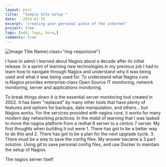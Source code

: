 ```yaml
---
layout: post
title:  "Simple Site Setup "
date:   2019-01-25
excerpt: "creating your personal piece of the internet"
project: true
tags: [add, tags, here,]
comments: true
---
```


![Image Title Name](/assets/img/blog/simple-site-setup.png){:class="img-responsive"}


I have to admit I learned about Nagios about a decade after its initial release. In a sprint of learning new technologies in my previous job I had to learn how to navigate through Nagios and understand why it was being used and what it was being used for.
To understand what Nagios core is:Nagios provides enterprise-class Open Source IT monitoring, network monitoring, server and applications monitoring.

To break things down it is the essential server monitoring tool created in 2002. It has been "replaced" by many other tools that have plenty of features and options for backups, data manipulation, and others... but Nagios works. For the services provided with nagios core, it works for many modern day networking practices.
In the midst of learning that I was tasked to move the nagios platform from a redhat 6 server to a centos 7 server. My first thoughts when building it out were 1. There has got to be a better way to do this and 2. There has got to be a plan for the next upgrade cycle. 3. There must be a way to save the config files. My answer became a 3 part solution. Using git to save personal config files, and use Docker to maintain the setup of Nagios.

The nagios server itself
